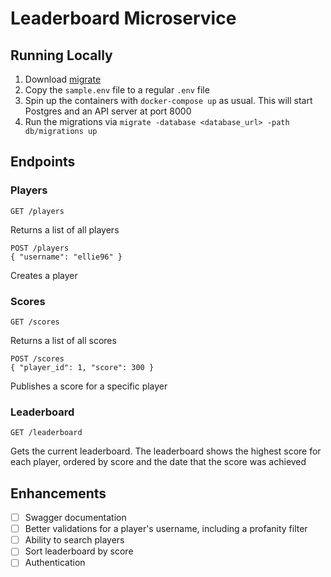# Leaderboard Microservice

## Running Locally

1. Download [migrate](https://github.com/golang-migrate/migrate)
2. Copy the `sample.env` file to a regular `.env` file
3. Spin up the containers with `docker-compose up` as usual. This will start Postgres and an API server at port 8000
4. Run the migrations via `migrate -database <database_url> -path db/migrations up`

## Endpoints

### Players

```
GET /players
```
Returns a list of all players

```
POST /players
{ "username": "ellie96" }
```
Creates a player

### Scores

```
GET /scores
```
Returns a list of all scores

```
POST /scores
{ "player_id": 1, "score": 300 }
```
Publishes a score for a specific player

### Leaderboard

```
GET /leaderboard
```
Gets the current leaderboard. The leaderboard shows the highest score for each player, ordered by score and the date that the score was achieved

## Enhancements

- [ ] Swagger documentation
- [ ] Better validations for a player's username, including a profanity filter
- [ ] Ability to search players
- [ ] Sort leaderboard by score
- [ ] Authentication
